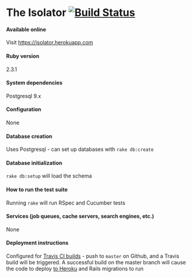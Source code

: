 # The Isolator [![Build Status](https://travis-ci.org/Capncavedan/isolator.svg?branch=master)](https://travis-ci.org/Capncavedan/isolator)

#### Available online

Visit https://isolator.herokuapp.com


#### Ruby version

2.3.1

#### System dependencies

Postgresql 9.x

#### Configuration

None

#### Database creation

Uses Postgresql - can set up databases with `rake db:create`

#### Database initialization

`rake db:setup` will load the schema

#### How to run the test suite

Running `rake` will run RSpec and Cucumber tests

#### Services (job queues, cache servers, search engines, etc.)

None

#### Deployment instructions

Configured for [Travis CI builds](https://travis-ci.org/Capncavedan/isolator) - push to `master` on Github, and a Travis build will be triggered. A successful build on the master branch will cause the code to deploy [to Heroku](https://isolator.herokuapp.com) and Rails migrations to run
